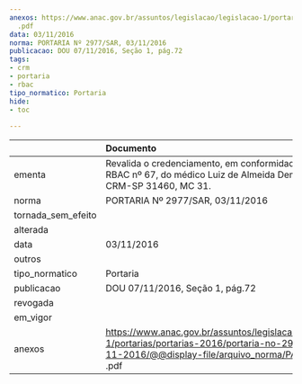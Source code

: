 ```yaml
---
anexos: https://www.anac.gov.br/assuntos/legislacao/legislacao-1/portarias/portarias-2016/portaria-no-2977-sar-03-11-2016/@@display-file/arquivo_norma/PA2016-2977
  .pdf
data: 03/11/2016
norma: PORTARIA Nº 2977/SAR, 03/11/2016
publicacao: DOU 07/11/2016, Seção 1, pág.72
tags:
- crm
- portaria
- rbac
tipo_normatico: Portaria
hide: 
- toc 
 
---
```


|                    | Documento                                                                                                                                                       |
|:-------------------|:----------------------------------------------------------------------------------------------------------------------------------------------------------------|
| ementa             | Revalida o credenciamento, em conformidade com o RBAC nº 67, do médico Luiz de Almeida Demenato, CRM-SP 31460, MC 31.                                           |
| norma              | PORTARIA Nº 2977/SAR, 03/11/2016                                                                                                                                |
| tornada_sem_efeito |                                                                                                                                                                 |
| alterada           |                                                                                                                                                                 |
| data               | 03/11/2016                                                                                                                                                      |
| outros             |                                                                                                                                                                 |
| tipo_normatico     | Portaria                                                                                                                                                        |
| publicacao         | DOU 07/11/2016, Seção 1, pág.72                                                                                                                                 |
| revogada           |                                                                                                                                                                 |
| em_vigor           |                                                                                                                                                                 |
| anexos             | https://www.anac.gov.br/assuntos/legislacao/legislacao-1/portarias/portarias-2016/portaria-no-2977-sar-03-11-2016/@@display-file/arquivo_norma/PA2016-2977 .pdf |